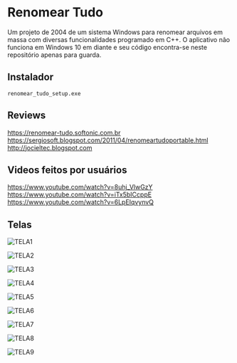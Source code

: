 # Renomear Tudo
Um projeto de 2004 de um sistema Windows para renomear arquivos em massa com diversas funcionalidades programado em C++. O aplicativo não funciona em Windows 10 em diante e seu código encontra-se neste repositório apenas para guarda.

## Instalador
```
renomear_tudo_setup.exe
```

## Reviews
https://renomear-tudo.softonic.com.br
https://sergiosoft.blogspot.com/2011/04/renomeartudoportable.html
http://jocieltec.blogspot.com

## Videos feitos por usuários
https://www.youtube.com/watch?v=8uhj_VlwGzY
https://www.youtube.com/watch?v=iTx5bICcppE
https://www.youtube.com/watch?v=6LpEIqvynvQ

## Telas
![TELA1](https://github.com/danielsaraivaleite/RenomearTudo/assets/131724461/b73b16d0-b620-4620-a3bf-3ccfdf4d6444)

![TELA2](https://github.com/danielsaraivaleite/RenomearTudo/assets/131724461/c8a3931d-5b90-4385-a7e4-f0acdecc92de)

![TELA3](https://github.com/danielsaraivaleite/RenomearTudo/assets/131724461/06de4f71-3955-4e26-8d14-1a4560c49eb2)

![TELA4](https://github.com/danielsaraivaleite/RenomearTudo/assets/131724461/99e24ae5-fa7d-4544-941b-186ef5c52cc8)

![TELA5](https://github.com/danielsaraivaleite/RenomearTudo/assets/131724461/2a0a213c-77b4-48cd-9b71-7b16ad00dd48)

![TELA6](https://github.com/danielsaraivaleite/RenomearTudo/assets/131724461/37752532-d1db-4d52-b051-fcafbf306970)

![TELA7](https://github.com/danielsaraivaleite/RenomearTudo/assets/131724461/fc58fe01-f19a-401d-97d3-bbefb7811c74)

![TELA8](https://github.com/danielsaraivaleite/RenomearTudo/assets/131724461/d9e30519-bc5c-4e83-b510-141a7a410f0c)

![TELA9](https://github.com/danielsaraivaleite/RenomearTudo/assets/131724461/2d02935d-8351-4b02-bb9b-8227a1323750)

